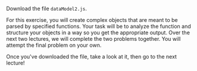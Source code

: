 Download the file `dataModel2.js`.

For this exercise, you will create complex objects that are meant to be parsed by specified functions. Your task will be to analyze the function and structure your objects in a way so you get the appropriate output. Over the next two lectures, we will complete the two problems together. You will attempt the final problem on your own.

Once you've downloaded the file, take a look at it, then go to the next lecture!
